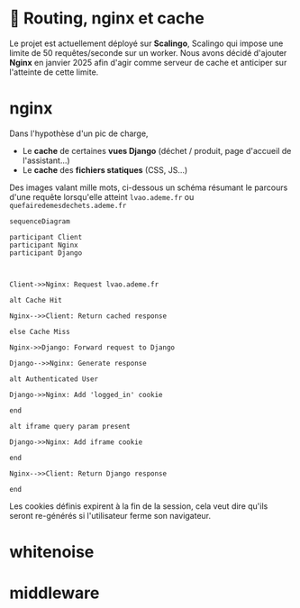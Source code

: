 # 🚏 Routing, nginx et cache
Le projet est actuellement déployé sur **Scalingo**, Scalingo qui impose une limite de 50 requêtes/seconde sur un worker.
Nous avons décidé d'ajouter **Nginx** en janvier 2025 afin d'agir comme serveur de cache et anticiper sur l'atteinte de cette limite.
# nginx
Dans l'hypothèse d'un pic de charge,
- Le **cache** de certaines **vues Django** (déchet / produit, page d'accueil de l'assistant...)
- Le **cache** des **fichiers statiques** (CSS, JS...)

Des images valant mille mots, ci-dessous un schéma résumant le parcours d'une requête lorsqu'elle atteint `lvao.ademe.fr` ou `quefairedemesdechets.ademe.fr`


```mermaid
sequenceDiagram

participant Client
participant Nginx
participant Django



Client->>Nginx: Request lvao.ademe.fr

alt Cache Hit

Nginx-->>Client: Return cached response

else Cache Miss

Nginx->>Django: Forward request to Django

Django-->>Nginx: Generate response

alt Authenticated User

Django->>Nginx: Add 'logged_in' cookie

end

alt iframe query param present

Django->>Nginx: Add iframe cookie

end

Nginx-->>Client: Return Django response

end
```

Les cookies définis expirent à la fin de la session, cela veut dire qu'ils seront re-générés si l'utilisateur ferme son navigateur.

# whitenoise
# middleware